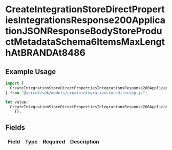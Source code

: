 # CreateIntegrationStoreDirectPropertiesIntegrationsResponse200ApplicationJSONResponseBodyStoreProductMetadataSchema6ItemsMaxLengthAtBRANDAt8486

## Example Usage

```typescript
import {
  CreateIntegrationStoreDirectPropertiesIntegrationsResponse200ApplicationJSONResponseBodyStoreProductMetadataSchema6ItemsMaxLengthAtBRANDAt8486,
} from "@vercel/sdk/models/createintegrationstoredirectop.js";

let value:
  CreateIntegrationStoreDirectPropertiesIntegrationsResponse200ApplicationJSONResponseBodyStoreProductMetadataSchema6ItemsMaxLengthAtBRANDAt8486 =
    {};
```

## Fields

| Field       | Type        | Required    | Description |
| ----------- | ----------- | ----------- | ----------- |